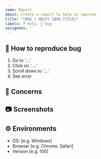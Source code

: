 ```yaml
---
name: Report
about: Create a report to help us improve
title: "[BUG | HELP] {BUG_TITLE}"
labels: ❓ help, 🐛 bug
assignees: ''
---
```


## 🔄 How to reproduce bug

<!--어떻게 하면 버그를 다시 만들 수 있는지 과정을 설명해주세요!-->

1. Go to '...'
2. Click on '....'
3. Scroll down to '....'
4. See error

## 🤔 Concerns

<!--고려해야할 점은 무엇이 있는지 작성해주세요!-->


## 📷 Screenshots

<!--스크린샷으로 보여줄 수 있는 이미지가 있다면 첨부해주세요!-->


## ⚙ Environments

<!--버그가 생긴 개발환경을 알려주세요!-->

- OS: [e.g. Windows]
- Browser [e.g. Chrome, Safari]
- Version [e.g. 100]
